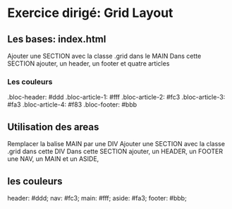 # Exercice dirigé: Grid Layout

## Les bases: index.html

Ajouter une SECTION avec la classe .grid dans le MAIN
Dans cette SECTION ajouter, un header, un footer et quatre articles

### Les couleurs

.bloc-header: #ddd
.bloc-article-1: #fff
.bloc-article-2: #fc3
.bloc-article-3: #fa3
.bloc-article-4: #f83
.bloc-footer: #bbb

## Utilisation des areas

Remplacer la balise MAIN par une DIV
Ajouter une SECTION avec la classe .grid dans cette DIV
Dans cette SECTION ajouter, un HEADER, un FOOTER une NAV, un MAIN et un ASIDE, 

## les couleurs
header: #ddd;
nav: #fc3;
main: #fff;
aside: #fa3;
footer: #bbb;